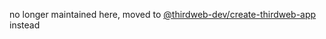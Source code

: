 no longer maintained here, moved to [@thirdweb-dev/create-thirdweb-app](https://github.com/thirdweb-dev/create-thirdweb-app/tree/main/examples/nextjs/bundle/gather.town) instead
